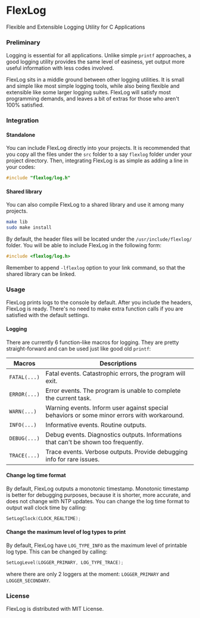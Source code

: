 # FlexLog
Flexible and Extensible Logging Utility for C Applications

### Preliminary
Logging is essential for all applications. Unlike simple `printf` approaches, a good logging utility provides the same level of easiness, yet output more useful information with less codes involved.

FlexLog sits in a middle ground between other logging utilities. It is small and simple like most simple logging tools, while also being flexible and extensible like some larger logging suites. FlexLog will satisfy most programming demands, and leaves a bit of extras for those who aren't 100% satisfied.


### Integration

#### Standalone
You can include FlexLog directly into your projects. It is recommended that you copy all the files under the `src` folder to a say `flexlog` folder under your project directory. Then, integrating FlexLog is as simple as adding a line in your codes:

``` c
#include "flexlog/log.h"
```

#### Shared library
You can also compile FlexLog to a shared library and use it among many projects.

``` bash
make lib
sudo make install
```

By default, the header files will be located under the `/usr/include/flexlog/` folder. You will be able to include FlexLog in the following form:

``` c
#include <flexlog/log.h>
```

Remember to append `-lflexlog` option to your link command, so that the shared library can be linked.


### Usage

FlexLog prints logs to the console by default. After you include the headers, FlexLog is ready. There's no need to make extra function calls if you are satisfied with the default settings.

#### Logging

There are currently 6 function-like macros for logging. They are pretty straight-forward and can be used just like good old `printf`:

|    Macros    | Descriptions                                                                                |
|--------------|---------------------------------------------------------------------------------------------|
| `FATAL(...)` | Fatal events. Catastrophic errors, the program will exit.                                   |
| `ERROR(...)` | Error events. The program is unable to complete the current task.                           |
| `WARN(...)`  | Warning events. Inform user against special behaviors or some minor errors with workaround. |
| `INFO(...)`  | Informative events. Routine outputs.                                                        |
| `DEBUG(...)` | Debug events. Diagnostics outputs. Informations that can't be shown too frequently.         |
| `TRACE(...)` | Trace events. Verbose outputs. Provide debugging info for rare issues.                      |

#### Change log time format

By default, FlexLog outputs a monotonic timestamp. Monotonic timestamp is better for debugging purposes, because it is shorter, more accurate, and does not change with NTP updates. You can change the log time format to output wall clock time by calling:

``` c
SetLogClock(CLOCK_REALTIME);
```

#### Change the maximum level of log types to print

By default, FlexLog have `LOG_TYPE_INFO` as the maximum level of printable log type. This can be changed by calling:

``` c
SetLogLevel(LOGGER_PRIMARY, LOG_TYPE_TRACE);
```

where there are only 2 loggers at the moment: `LOGGER_PRIMARY` and `LOGGER_SECONDARY`.


### License

FlexLog is distributed with MIT License.
